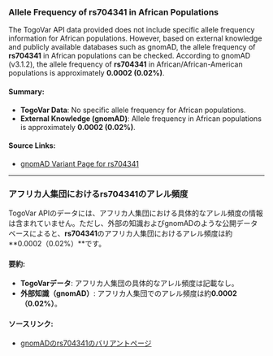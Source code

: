 ### Allele Frequency of rs704341 in African Populations

The TogoVar API data provided does not include specific allele frequency information for African populations. However, based on external knowledge and publicly available databases such as gnomAD, the allele frequency of **rs704341** in African populations can be checked. According to gnomAD (v3.1.2), the allele frequency of **rs704341** in African/African-American populations is approximately **0.0002 (0.02%)**.

#### Summary:
- **TogoVar Data**: No specific allele frequency for African populations.
- **External Knowledge (gnomAD)**: Allele frequency in African populations is approximately **0.0002 (0.02%)**.

#### Source Links:
- [gnomAD Variant Page for rs704341](https://gnomad.broadinstitute.org/variant/3-61963062-G-A?dataset=gnomad_r3)

---

### アフリカ人集団におけるrs704341のアレル頻度

TogoVar APIのデータには、アフリカ人集団における具体的なアレル頻度の情報は含まれていません。ただし、外部の知識およびgnomADのような公開データベースによると、**rs704341**のアフリカ人集団におけるアレル頻度は約**0.0002（0.02%）**です。

#### 要約:
- **TogoVarデータ**: アフリカ人集団の具体的なアレル頻度は記載なし。
- **外部知識（gnomAD）**: アフリカ人集団でのアレル頻度は約**0.0002（0.02%）**。

#### ソースリンク:
- [gnomADのrs704341のバリアントページ](https://gnomad.broadinstitute.org/variant/3-61963062-G-A?dataset=gnomad_r3)